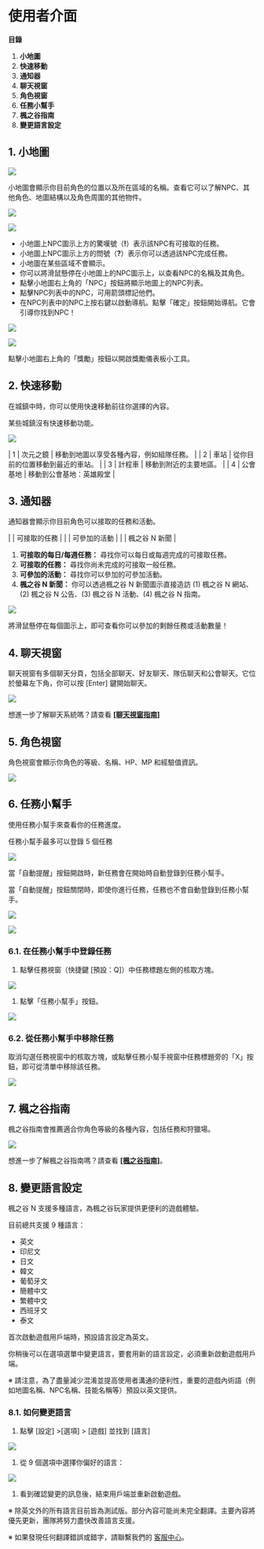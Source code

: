 # 使用者介面

**目錄**

1.  **小地圖**
2.  **快速移動**
3.  **通知器**
4.  **聊天視窗**
5.  **角色視窗**
6.  **任務小幫手**
7.  **楓之谷指南**
8.  **變更語言設定**
## 1. 小地圖

![](images/msn-101/beginners-guide/get-started/image_1747236266135_775.png)

小地圖會顯示你目前角色的位置以及所在區域的名稱。查看它可以了解NPC、其他角色、地圖結構以及角色周圍的其他物件。

![](images/msn-101/beginners-guide/get-started/image_1747236266135_50.png)

![](images/msn-101/beginners-guide/get-started/image_1747236266135_511.png)

*   小地圖上NPC圖示上方的驚嘆號（**!**）表示該NPC有可接取的任務。
*   小地圖上NPC圖示上方的問號（**?**）表示你可以透過該NPC完成任務。
*   小地圖在某些區域不會顯示。
*   你可以將滑鼠懸停在小地圖上的NPC圖示上，以查看NPC的名稱及其角色。
*   點擊小地圖右上角的「NPC」按鈕將顯示地圖上的NPC列表。
*   點擊NPC列表中的NPC，可用箭頭標記他們。
*   在NPC列表中的NPC上按右鍵以啟動導航。點擊「確定」按鈕開始導航。它會引導你找到NPC！

![](images/msn-101/beginners-guide/get-started/image_1747236266135_992.png)

![](images/msn-101/beginners-guide/get-started/image_1747236266135_338.png)

點擊小地圖右上角的「獎勵」按鈕以開啟獎勵儀表板小工具。

## 2. 快速移動

在城鎮中時，你可以使用快速移動前往你選擇的內容。

某些城鎮沒有快速移動功能。

![](images/msn-101/beginners-guide/get-started/image_1747236266135_265.png)

| 1 | 次元之鏡 | 移動到地圖以享受各種內容，例如組隊任務。 |
| 2 | 車站 | 從你目前的位置移動到最近的車站。 |
| 3 | 計程車 | 移動到附近的主要地區。 |
| 4 | 公會基地 | 移動到公會基地：英雄殿堂 |

## 3. 通知器

通知器會顯示你目前角色可以接取的任務和活動。

|  | 可接取的任務 |
|  | 可參加的活動 |
|  | 楓之谷 N 新聞 |

1.  **可接取的每日/每週任務：** 尋找你可以每日或每週完成的可接取任務。
2.  **可接取的任務：** 尋找你尚未完成的可接取一般任務。
3.  **可參加的活動：** 尋找你可以參加的可參加活動。
4.  **楓之谷 N 新聞：** 你可以透過楓之谷 N 新聞圖示直接造訪 (1) 楓之谷 N 網站、(2) 楓之谷 N 公告、(3) 楓之谷 N 活動、(4) 楓之谷 N 指南。

![](images/msn-101/beginners-guide/get-started/image_1747236266135_775.png)

將滑鼠懸停在每個圖示上，即可查看你可以參加的剩餘任務或活動數量！

## 4. 聊天視窗

聊天視窗有多個聊天分頁，包括全部聊天、好友聊天、隊伍聊天和公會聊天。它位於螢幕左下角，你可以按 \[Enter\] 鍵開始聊天。

![](images/msn-101/beginners-guide/get-started/image_1747236266136_521.png)

想進一步了解聊天系統嗎？請查看 **\[**[**聊天視窗指南**](https://docs.maplestoryn.io/msn-101/beginners-guide/friends-and-guild/chat-window)**\]**

## 5. 角色視窗

角色視窗會顯示你角色的等級、名稱、HP、MP 和經驗值資訊。

![](images/msn-101/beginners-guide/get-started/image_1747236266136_997.png)

## 6. 任務小幫手

使用任務小幫手來查看你的任務進度。

任務小幫手最多可以登錄 5 個任務

![](images/msn-101/beginners-guide/get-started/image_1747236266136_250.png)

當「自動提醒」按鈕開啟時，新任務會在開始時自動登錄到任務小幫手。

當「自動提醒」按鈕關閉時，即使你進行任務，任務也不會自動登錄到任務小幫手。

![](images/msn-101/beginners-guide/get-started/image_1747236266136_509.png)

![](images/msn-101/beginners-guide/get-started/image_1747236266136_596.png)

### 6.1. 在任務小幫手中登錄任務
1.  點擊任務視窗（快捷鍵 \[預設：Q\]）中任務標題左側的核取方塊。

![](images/msn-101/beginners-guide/get-started/image_1747236266136_249.png)

1.  點擊「任務小幫手」按鈕。

![](images/msn-101/beginners-guide/get-started/image_1747236266136_975.png)

### 6.2. 從任務小幫手中移除任務

取消勾選任務視窗中的核取方塊，或點擊任務小幫手視窗中任務標題旁的「X」按鈕，即可從清單中移除該任務。

![](images/msn-101/beginners-guide/get-started/image_1747236266136_241.png)

## 7. 楓之谷指南

楓之谷指南會推薦適合你角色等級的各種內容，包括任務和狩獵場。

![](images/msn-101/beginners-guide/get-started/image_1747236266136_583.png)

想進一步了解楓之谷指南嗎？請查看 **\[**[**楓之谷指南**](/msn-101/beginners-guide/get-started/maple-guide)**\]**。

## 8. 變更語言設定

楓之谷 N 支援多種語言，為楓之谷玩家提供更便利的遊戲體驗。

目前總共支援 9 種語言：

*   英文
*   印尼文
*   日文
*   韓文
*   葡萄牙文
*   簡體中文
*   繁體中文
*   西班牙文
*   泰文

首次啟動遊戲用戶端時，預設語言設定為英文。

你稍後可以在選項選單中變更語言，要套用新的語言設定，必須重新啟動遊戲用戶端。

※ 請注意，為了盡量減少混淆並提高使用者溝通的便利性，重要的遊戲內術語（例如地圖名稱、NPC名稱、技能名稱等）預設以英文提供。

### 8.1. 如何變更語言
1.  點擊 \[設定\] >\[選項\] > \[遊戲\] 並找到 \[語言\]

![](images/msn-101/beginners-guide/get-started/image_1747236266136_64.png)

1.  從 9 個選項中選擇你偏好的語言：

![](images/msn-101/beginners-guide/get-started/image_1747236266136_668.png)

1.  看到確認變更的訊息後，結束用戶端並重新啟動遊戲。

※ 除英文外的所有語言目前皆為測試版。部分內容可能尚未完全翻譯。主要內容將優先更新，團隊將努力盡快改善語言支援。

※ 如果發現任何翻譯錯誤或錯字，請聯繫我們的 [客服中心](https://support.msu.io/hc/en-us)。